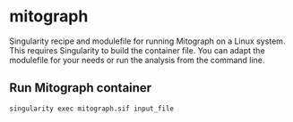 # mitograph 

Singularity recipe and modulefile for running Mitograph on a Linux system. This requires Singularity to build the container file. You can adapt the modulefile for your needs or run the analysis from the command line.

## Run Mitograph container

```
singularity exec mitograph.sif input_file
```
